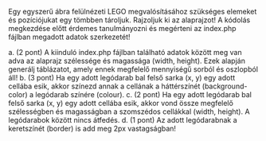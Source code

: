 Egy egyszerű ábra felülnézeti LEGO megvalósításához szükséges elemeket és pozíciójukat egy tömbben tároljuk. Rajzoljuk ki az alaprajzot! A kódolás megkezdése előtt érdemes tanulmányozni és megérteni az index.php fájlban megadott adatok szerkezetét!

a. (2 pont) A kiinduló index.php fájlban található adatok között meg van adva az alaprajz szélessége és magassága (width, height). Ezek alapján generálj táblázatot, amely ennek megfelelő mennyiségű sorból és oszlopból áll!
b. (3 pont) Ha egy adott legódarab bal felső sarka (x, y) egy adott cellába esik, akkor színezd annak a cellának a háttérszínét (background-color) a legódarab színére (colour).
c. (2 pont) Ha egy adott legódarab bal felső sarka (x, y) egy adott cellába esik, akkor vond össze megfelelő szélességben és magasságban a szomszédos cellákkal (width, height). A legódarabok között nincs átfedés.
d. (1 pont) Az adott legódarabnak a keretszínét (border) is add meg 2px vastagságban!